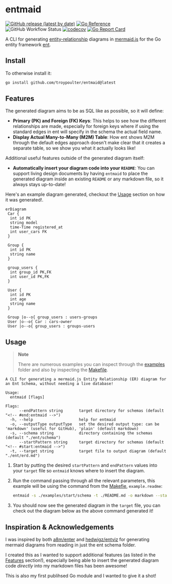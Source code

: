 # entmaid

[![GitHub release (latest by date)](https://img.shields.io/github/v/release/troypoulter/entmaid)](https://github.com/troypoulter/entmaid/releases)
[![Go Reference](https://pkg.go.dev/badge/github.com/troypoulter/entmaid.svg)](https://pkg.go.dev/github.com/troypoulter/entmaid)
![GitHub Workflow Status](https://img.shields.io/github/actions/workflow/status/troypoulter/entmaid/go.yaml?logo=github%20actions&label=Test)
[![codecov](https://codecov.io/gh/troypoulter/entmaid/branch/main/graph/badge.svg?token=RM9PD4LKZ8)](https://codecov.io/gh/troypoulter/entmaid)
[![Go Report Card](https://goreportcard.com/badge/github.com/troypoulter/entmaid)](https://goreportcard.com/report/github.com/troypoulter/entmaid)

A CLI for generating [entity-relationship](https://en.wikipedia.org/wiki/Entity%E2%80%93relationship_model) diagrams in [mermaid.js](https://mermaid.js.org/#/) for the Go entity framework [ent](https://entgo.io/).

## Install

To otherwise install it:

```bash
go install github.com/troypoulter/entmaid@latest
```

## Features

The generated diagram aims to be as SQL like as possible, so it will define:

- **Primary (PK) and Foreign (FK) Keys**: This helps to see how the different relationships are made, especially for foreign keys where if using the standard edges in ent will specify in the schema the actual field name.
- **Display Actual Many-to-Many (M2M) Table**: How ent shows M2M through the default edges approach doesn't make clear that it creates a separate table, so we show you what it actually looks like!

Additional useful features outside of the generated diagram itself:

- **Automatically insert your diagram code into your `README`**: You can support living design documents by having `entmaid` to place the generated diagram inside an existing `README` or any markdown file, so it always stays up-to-date!

Here's an example diagram generated, checkout the [Usage](#usage) section on how it was generated!.

<!-- #start:entmaidReadme1 -->
```mermaid
erDiagram
 Car {
  int id PK
  string model
  time-Time registered_at
  int user_cars FK
 }

 Group {
  int id PK
  string name
 }

 group_users {
  int group_id PK,FK
  int user_id PK,FK
 }

 User {
  int id PK
  int age
  string name
 }

 Group |o--o{ group_users : users-groups
 User |o--o{ Car : cars-owner
 User |o--o{ group_users : groups-users

```
<!-- #end:entmaidReadme1 -->

## Usage

> **Note**
>
> There are numerous examples you can inspect through the [examples](./examples/) folder and also by inspecting the [Makefile](./Makefile).

```text
A CLI for generating a mermaid.js Entity Relationship (ER) diagram for an Ent Schema, without needing a live database!

Usage:
  entmaid [flags]

Flags:
      --endPattern string       target directory for schemas (default "<!-- #end:entmaid -->")
  -h, --help                    help for entmaid
  -o, --outputType outputType   set the desired output type: can be 'markdown' (useful for GitHub), 'plain' (default markdown)
  -s, --schema string           directory containing the schemas (default "./ent/schema")
      --startPattern string     target directory for schemas (default "<!-- #start:entmaid -->")
  -t, --target string           target file to output diagram (default "./ent/erd.md")
```

1. Start by putting the desired `startPattern` and `endPattern` values into your `target` file so `entmaid` knows where to insert the diagram.

2. Run the command passing through all the relevant parameters, this example will be using the command from the [Makefie](./Makefile), `example.readme`:

    ```bash
    entmaid -s ./examples/start/schema -t ./README.md -o markdown --startPattern "<!-- #start:entmaidReadme -->" --endPattern "<!-- #end:entmaidReadme -->"
    ```

3. You should now see the generated diagram in the `target` file, you can check out the diagram below as the above command generated it!

## Inspiration & Acknowledgements

I was inspired by both [a8m/enter](https://github.com/a8m/enter) and [hedwigz/entviz](https://github.com/hedwigz/entviz) for generating mermaid diagrams from reading in just the ent schema folder.

I created this as I wanted to support additional features (as listed in the [Features](#features) section!), especially being able to insert the generated diagram code _directly_ into my markdown files has been awesome!

This is also my first publihsed Go module and I wanted to give it a shot!
